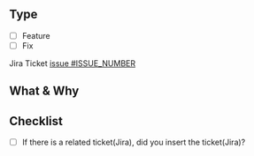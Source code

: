 ## Type
- [ ] Feature
- [ ] Fix

<!-- Jira Ticket - If the issue does not exist, remove it. -->
Jira Ticket [issue #ISSUE_NUMBER](https://geezers.atlassian.net/jira/software/projects/FL/issues/?filter=myopenissues)

## What & Why
<!-- What changes are being made? -->
<!-- Why are these changes necessary? -->

## Checklist
- [ ] If there is a related ticket(Jira), did you insert the ticket(Jira)?